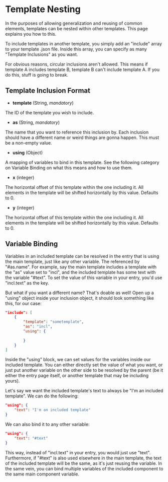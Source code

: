 # Template Nesting

In the purposes of allowing generalization and reusing of common elements, templates can be nested within other templates. This page explains you how to this.

To include templates in another template, you simply add an "include" array to your template .json file. Inside this array, you can specify as many "Template Inclusions" as you want. 

For obvious reasons, circular inclusions aren't allowed. This means if template A includes template B, template B can't include template A. If you do this, stuff is going to break.

## Template Inclusion Format

* **template** (String, _mandatory_)

The ID of the template you wish to include.

* **as** (String, _mandatory_)

The name that you want to reference this inclusion by. Each inclusion should have a different name or weird things are gonna happen. This must be a non-empty value.

* **using** (Object)

A mapping of variables to bind in this template. See the following category on Variable Binding on what this means and how to use them.

* **x** (integer)

The horizontal offset of this template within the one including it. All elements in the template will be shifted horizontally by this value. Defaults to 0.

* **y** (integer)

The horizontal offset of this template within the one including it. All elements in the template will be shifted horizontally by this value. Defaults to 0.

## Variable Binding

Variables in an included template can be resolved in the entry that is using the main template, just like any other variable. The referenced by "#as.name". For example, say the main template includes a template with the "as" value set to "incl", and the included template has some text with the variable "#text". To set the value of this variable in your entry, you'd use "incl.text" as the key.

But what if you want a different name? That's doable as well! Open up a "using" object inside your inclusion object, it should look something like this, for our case:

```json
"include": [
    {
        "template": "sometemplate",
        "as": "incl",
        "using": {
             
        }
    }
]
``` 

Inside the "using" block, we can set values for the variables inside our included template. You can either directly set the value of what you want, or just put another variable on the other side to be resolved by the parent (be it either the entry page itself, or another template that may be including yours).

Let's say we want the included template's text to always be "I'm an included template". We can do the following:
```json
"using": {
    "text": "I'm an included template"
}
``` 

We can also bind it to any other variable:
```json
"using": {
    "text": "#text"
}
``` 

This way, instead of "incl.text" in your entry, you would just use "text". Furthermore, if "#text" is also used elsewhere in the main template, the text of the included template will be the same, as it's just reusing the variable. In the same vein, you can bind multiple variables of the included component to the same main component variable.
